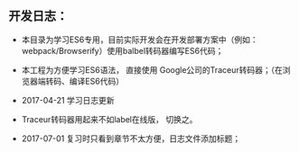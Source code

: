 ## 开发日志：
* 本目录为学习ES6专用，目前实际开发会在开发部署方案中（例如： webpack/Browserify）使用balbel转码器编写ES6代码；
* 本工程为方便学习ES6语法， 直接使用 Google公司的Traceur转码器；（在浏览器端转码、编译ES6代码）

* 2017-04-21 学习日志更新
* Traceur转码器用起来不如label在线版， 切换之。

* 2017-07-01 复习时只看到章节不太方便，日志文件添加标题；
